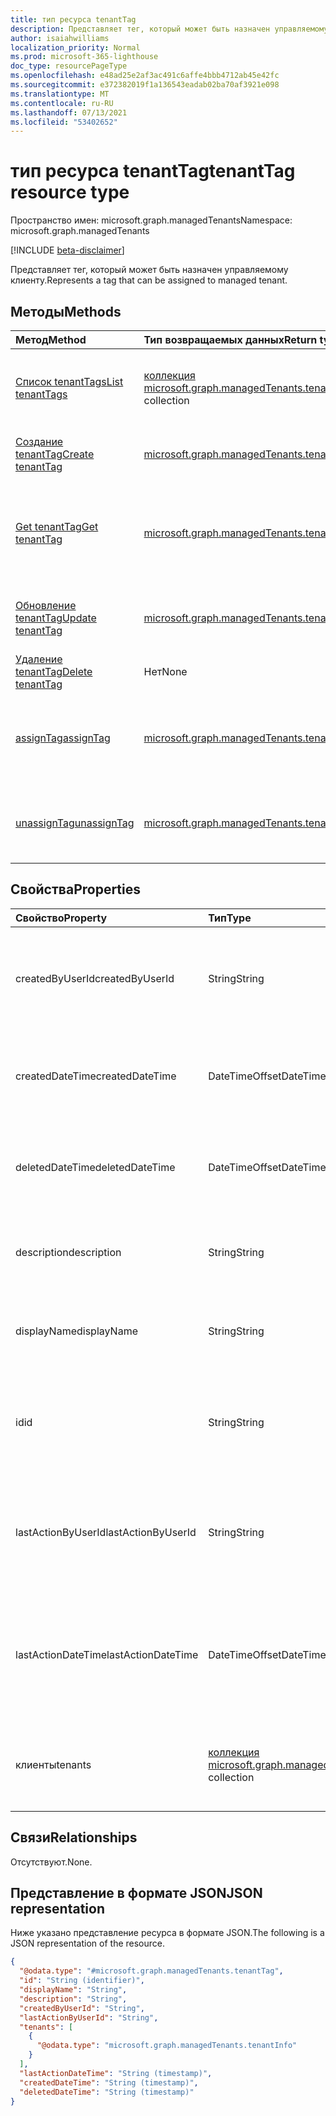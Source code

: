 ```yaml
---
title: тип ресурса tenantTag
description: Представляет тег, который может быть назначен управляемому клиенту.
author: isaiahwilliams
localization_priority: Normal
ms.prod: microsoft-365-lighthouse
doc_type: resourcePageType
ms.openlocfilehash: e48ad25e2af3ac491c6affe4bbb4712ab45e42fc
ms.sourcegitcommit: e372382019f1a136543eadab02ba70af3921e098
ms.translationtype: MT
ms.contentlocale: ru-RU
ms.lasthandoff: 07/13/2021
ms.locfileid: "53402652"
---
```

# <a name="tenanttag-resource-type"></a><span data-ttu-id="aa303-103">тип ресурса tenantTag</span><span class="sxs-lookup"><span data-stu-id="aa303-103">tenantTag resource type</span></span>

<span data-ttu-id="aa303-104">Пространство имен: microsoft.graph.managedTenants</span><span class="sxs-lookup"><span data-stu-id="aa303-104">Namespace: microsoft.graph.managedTenants</span></span>

[!INCLUDE [beta-disclaimer](../../includes/beta-disclaimer.md)]

<span data-ttu-id="aa303-105">Представляет тег, который может быть назначен управляемому клиенту.</span><span class="sxs-lookup"><span data-stu-id="aa303-105">Represents a tag that can be assigned to managed tenant.</span></span>

## <a name="methods"></a><span data-ttu-id="aa303-106">Методы</span><span class="sxs-lookup"><span data-stu-id="aa303-106">Methods</span></span>
|<span data-ttu-id="aa303-107">Метод</span><span class="sxs-lookup"><span data-stu-id="aa303-107">Method</span></span>|<span data-ttu-id="aa303-108">Тип возвращаемых данных</span><span class="sxs-lookup"><span data-stu-id="aa303-108">Return type</span></span>|<span data-ttu-id="aa303-109">Описание</span><span class="sxs-lookup"><span data-stu-id="aa303-109">Description</span></span>|
|:---|:---|:---|
|[<span data-ttu-id="aa303-110">Список tenantTags</span><span class="sxs-lookup"><span data-stu-id="aa303-110">List tenantTags</span></span>](../api/managedtenants-managedtenant-list-tenanttags.md)|<span data-ttu-id="aa303-111">[коллекция microsoft.graph.managedTenants.tenantTag](../resources/managedtenants-tenanttag.md)</span><span class="sxs-lookup"><span data-stu-id="aa303-111">[microsoft.graph.managedTenants.tenantTag](../resources/managedtenants-tenanttag.md) collection</span></span>|<span data-ttu-id="aa303-112">Получите список объектов [tenantTag](../resources/managedtenants-tenanttag.md) и их свойств.</span><span class="sxs-lookup"><span data-stu-id="aa303-112">Get a list of the [tenantTag](../resources/managedtenants-tenanttag.md) objects and their properties.</span></span>|
|[<span data-ttu-id="aa303-113">Создание tenantTag</span><span class="sxs-lookup"><span data-stu-id="aa303-113">Create tenantTag</span></span>](../api/managedtenants-managedtenant-post-tenanttags.md)|[<span data-ttu-id="aa303-114">microsoft.graph.managedTenants.tenantTag</span><span class="sxs-lookup"><span data-stu-id="aa303-114">microsoft.graph.managedTenants.tenantTag</span></span>](../resources/managedtenants-tenanttag.md)|<span data-ttu-id="aa303-115">Создание нового [объекта tenantTag.](../resources/managedtenants-tenanttag.md)</span><span class="sxs-lookup"><span data-stu-id="aa303-115">Create a new [tenantTag](../resources/managedtenants-tenanttag.md) object.</span></span>|
|[<span data-ttu-id="aa303-116">Get tenantTag</span><span class="sxs-lookup"><span data-stu-id="aa303-116">Get tenantTag</span></span>](../api/managedtenants-tenanttag-get.md)|[<span data-ttu-id="aa303-117">microsoft.graph.managedTenants.tenantTag</span><span class="sxs-lookup"><span data-stu-id="aa303-117">microsoft.graph.managedTenants.tenantTag</span></span>](../resources/managedtenants-tenanttag.md)|<span data-ttu-id="aa303-118">Ознакомьтесь с свойствами и отношениями объекта [tenantTag.](../resources/managedtenants-tenanttag.md)</span><span class="sxs-lookup"><span data-stu-id="aa303-118">Read the properties and relationships of a [tenantTag](../resources/managedtenants-tenanttag.md) object.</span></span>|
|[<span data-ttu-id="aa303-119">Обновление tenantTag</span><span class="sxs-lookup"><span data-stu-id="aa303-119">Update tenantTag</span></span>](../api/managedtenants-tenanttag-update.md)|[<span data-ttu-id="aa303-120">microsoft.graph.managedTenants.tenantTag</span><span class="sxs-lookup"><span data-stu-id="aa303-120">microsoft.graph.managedTenants.tenantTag</span></span>](../resources/managedtenants-tenanttag.md)|<span data-ttu-id="aa303-121">Обновление свойств объекта [tenantTag.](../resources/managedtenants-tenanttag.md)</span><span class="sxs-lookup"><span data-stu-id="aa303-121">Update the properties of a [tenantTag](../resources/managedtenants-tenanttag.md) object.</span></span>|
|[<span data-ttu-id="aa303-122">Удаление tenantTag</span><span class="sxs-lookup"><span data-stu-id="aa303-122">Delete tenantTag</span></span>](../api/managedtenants-tenanttag-delete.md)|<span data-ttu-id="aa303-123">Нет</span><span class="sxs-lookup"><span data-stu-id="aa303-123">None</span></span>|<span data-ttu-id="aa303-124">Удаляет объект [tenantTag.](../resources/managedtenants-tenanttag.md)</span><span class="sxs-lookup"><span data-stu-id="aa303-124">Deletes a [tenantTag](../resources/managedtenants-tenanttag.md) object.</span></span>|
|[<span data-ttu-id="aa303-125">assignTag</span><span class="sxs-lookup"><span data-stu-id="aa303-125">assignTag</span></span>](../api/managedtenants-tenanttag-assigntag.md)|[<span data-ttu-id="aa303-126">microsoft.graph.managedTenants.tenantTag</span><span class="sxs-lookup"><span data-stu-id="aa303-126">microsoft.graph.managedTenants.tenantTag</span></span>](../resources/managedtenants-tenanttag.md)|<span data-ttu-id="aa303-127">Назначает тег клиента указанным управляемым арендаторам.</span><span class="sxs-lookup"><span data-stu-id="aa303-127">Assigns the tenant tag to the specified managed tenants.</span></span>|
|[<span data-ttu-id="aa303-128">unassignTag</span><span class="sxs-lookup"><span data-stu-id="aa303-128">unassignTag</span></span>](../api/managedtenants-tenanttag-unassigntag.md)|[<span data-ttu-id="aa303-129">microsoft.graph.managedTenants.tenantTag</span><span class="sxs-lookup"><span data-stu-id="aa303-129">microsoft.graph.managedTenants.tenantTag</span></span>](../resources/managedtenants-tenanttag.md)|<span data-ttu-id="aa303-130">Un-assigns the tenant tag from the specified managed tenants.</span><span class="sxs-lookup"><span data-stu-id="aa303-130">Un-assigns the tenant tag from the specified managed tenants.</span></span>|

## <a name="properties"></a><span data-ttu-id="aa303-131">Свойства</span><span class="sxs-lookup"><span data-stu-id="aa303-131">Properties</span></span>
|<span data-ttu-id="aa303-132">Свойство</span><span class="sxs-lookup"><span data-stu-id="aa303-132">Property</span></span>|<span data-ttu-id="aa303-133">Тип</span><span class="sxs-lookup"><span data-stu-id="aa303-133">Type</span></span>|<span data-ttu-id="aa303-134">Описание</span><span class="sxs-lookup"><span data-stu-id="aa303-134">Description</span></span>|
|:---|:---|:---|
|<span data-ttu-id="aa303-135">createdByUserId</span><span class="sxs-lookup"><span data-stu-id="aa303-135">createdByUserId</span></span>|<span data-ttu-id="aa303-136">String</span><span class="sxs-lookup"><span data-stu-id="aa303-136">String</span></span>|<span data-ttu-id="aa303-137">Идентификатор учетной записи, создав тег клиента.</span><span class="sxs-lookup"><span data-stu-id="aa303-137">The identifier for the account that created the tenant tag.</span></span> <span data-ttu-id="aa303-138">Обязательный.</span><span class="sxs-lookup"><span data-stu-id="aa303-138">Required.</span></span> <span data-ttu-id="aa303-139">Только для чтения.</span><span class="sxs-lookup"><span data-stu-id="aa303-139">Read-only.</span></span>|
|<span data-ttu-id="aa303-140">createdDateTime</span><span class="sxs-lookup"><span data-stu-id="aa303-140">createdDateTime</span></span>|<span data-ttu-id="aa303-141">DateTimeOffset</span><span class="sxs-lookup"><span data-stu-id="aa303-141">DateTimeOffset</span></span>|<span data-ttu-id="aa303-142">Дата и время создания тега клиента.</span><span class="sxs-lookup"><span data-stu-id="aa303-142">The date and time when the tenant tag was created.</span></span> <span data-ttu-id="aa303-143">Обязательный.</span><span class="sxs-lookup"><span data-stu-id="aa303-143">Required.</span></span> <span data-ttu-id="aa303-144">Только для чтения.</span><span class="sxs-lookup"><span data-stu-id="aa303-144">Read-only.</span></span>|
|<span data-ttu-id="aa303-145">deletedDateTime</span><span class="sxs-lookup"><span data-stu-id="aa303-145">deletedDateTime</span></span>|<span data-ttu-id="aa303-146">DateTimeOffset</span><span class="sxs-lookup"><span data-stu-id="aa303-146">DateTimeOffset</span></span>|<span data-ttu-id="aa303-147">Дата и время удаления тега клиента.</span><span class="sxs-lookup"><span data-stu-id="aa303-147">The date and time when the tenant tag was deleted.</span></span> <span data-ttu-id="aa303-148">Обязательный.</span><span class="sxs-lookup"><span data-stu-id="aa303-148">Required.</span></span> <span data-ttu-id="aa303-149">Только для чтения.</span><span class="sxs-lookup"><span data-stu-id="aa303-149">Read-only.</span></span>|
|<span data-ttu-id="aa303-150">description</span><span class="sxs-lookup"><span data-stu-id="aa303-150">description</span></span>|<span data-ttu-id="aa303-151">String</span><span class="sxs-lookup"><span data-stu-id="aa303-151">String</span></span>|<span data-ttu-id="aa303-152">Описание тега клиента.</span><span class="sxs-lookup"><span data-stu-id="aa303-152">The description for the tenant tag.</span></span> <span data-ttu-id="aa303-153">Необязательно.</span><span class="sxs-lookup"><span data-stu-id="aa303-153">Optional.</span></span> <span data-ttu-id="aa303-154">Только для чтения.</span><span class="sxs-lookup"><span data-stu-id="aa303-154">Read-only.</span></span>|
|<span data-ttu-id="aa303-155">displayName</span><span class="sxs-lookup"><span data-stu-id="aa303-155">displayName</span></span>|<span data-ttu-id="aa303-156">String</span><span class="sxs-lookup"><span data-stu-id="aa303-156">String</span></span>|<span data-ttu-id="aa303-157">Имя отображения тега клиента.</span><span class="sxs-lookup"><span data-stu-id="aa303-157">The display name for the tenant tag.</span></span> <span data-ttu-id="aa303-158">Обязательный.</span><span class="sxs-lookup"><span data-stu-id="aa303-158">Required.</span></span> <span data-ttu-id="aa303-159">Только для чтения.</span><span class="sxs-lookup"><span data-stu-id="aa303-159">Read-only.</span></span>|
|<span data-ttu-id="aa303-160">id</span><span class="sxs-lookup"><span data-stu-id="aa303-160">id</span></span>|<span data-ttu-id="aa303-161">String</span><span class="sxs-lookup"><span data-stu-id="aa303-161">String</span></span>|<span data-ttu-id="aa303-162">Уникальный идентификатор тега клиента.</span><span class="sxs-lookup"><span data-stu-id="aa303-162">The unique identifier for the tenant tag.</span></span> <span data-ttu-id="aa303-163">Обязательный.</span><span class="sxs-lookup"><span data-stu-id="aa303-163">Required.</span></span> <span data-ttu-id="aa303-164">Только для чтения.</span><span class="sxs-lookup"><span data-stu-id="aa303-164">Read-only.</span></span>|
|<span data-ttu-id="aa303-165">lastActionByUserId</span><span class="sxs-lookup"><span data-stu-id="aa303-165">lastActionByUserId</span></span>|<span data-ttu-id="aa303-166">String</span><span class="sxs-lookup"><span data-stu-id="aa303-166">String</span></span>|<span data-ttu-id="aa303-167">Идентификатор учетной записи, которая продолжалась на теге клиента.</span><span class="sxs-lookup"><span data-stu-id="aa303-167">The identifier for the account that lasted on the tenant tag.</span></span> <span data-ttu-id="aa303-168">Необязательно.</span><span class="sxs-lookup"><span data-stu-id="aa303-168">Optional.</span></span> <span data-ttu-id="aa303-169">Только для чтения.</span><span class="sxs-lookup"><span data-stu-id="aa303-169">Read-only.</span></span>|
|<span data-ttu-id="aa303-170">lastActionDateTime</span><span class="sxs-lookup"><span data-stu-id="aa303-170">lastActionDateTime</span></span>|<span data-ttu-id="aa303-171">DateTimeOffset</span><span class="sxs-lookup"><span data-stu-id="aa303-171">DateTimeOffset</span></span>|<span data-ttu-id="aa303-172">Дата и время выполнения последнего действия по тегу клиента.</span><span class="sxs-lookup"><span data-stu-id="aa303-172">The date and time the last action was performed against the tenant tag.</span></span> <span data-ttu-id="aa303-173">Необязательно.</span><span class="sxs-lookup"><span data-stu-id="aa303-173">Optional.</span></span> <span data-ttu-id="aa303-174">Только для чтения.</span><span class="sxs-lookup"><span data-stu-id="aa303-174">Read-only.</span></span>|
|<span data-ttu-id="aa303-175">клиенты</span><span class="sxs-lookup"><span data-stu-id="aa303-175">tenants</span></span>|<span data-ttu-id="aa303-176">[коллекция microsoft.graph.managedTenants.tenantInfo](../resources/managedtenants-tenantinfo.md)</span><span class="sxs-lookup"><span data-stu-id="aa303-176">[microsoft.graph.managedTenants.tenantInfo](../resources/managedtenants-tenantinfo.md) collection</span></span>|<span data-ttu-id="aa303-177">Коллекция управляемых клиентов, связанных с тегом клиента.</span><span class="sxs-lookup"><span data-stu-id="aa303-177">The collection of managed tenants associated with the tenant tag.</span></span> <span data-ttu-id="aa303-178">Необязательное.</span><span class="sxs-lookup"><span data-stu-id="aa303-178">Optional.</span></span>|

## <a name="relationships"></a><span data-ttu-id="aa303-179">Связи</span><span class="sxs-lookup"><span data-stu-id="aa303-179">Relationships</span></span>
<span data-ttu-id="aa303-180">Отсутствуют.</span><span class="sxs-lookup"><span data-stu-id="aa303-180">None.</span></span>

## <a name="json-representation"></a><span data-ttu-id="aa303-181">Представление в формате JSON</span><span class="sxs-lookup"><span data-stu-id="aa303-181">JSON representation</span></span>
<span data-ttu-id="aa303-182">Ниже указано представление ресурса в формате JSON.</span><span class="sxs-lookup"><span data-stu-id="aa303-182">The following is a JSON representation of the resource.</span></span>
<!-- {
  "blockType": "resource",
  "keyProperty": "id",
  "@odata.type": "microsoft.graph.managedTenants.tenantTag",
  "baseType": "microsoft.graph.entity",
  "openType": true
}
-->
``` json
{
  "@odata.type": "#microsoft.graph.managedTenants.tenantTag",
  "id": "String (identifier)",
  "displayName": "String",
  "description": "String",
  "createdByUserId": "String",
  "lastActionByUserId": "String",
  "tenants": [
    {
      "@odata.type": "microsoft.graph.managedTenants.tenantInfo"
    }
  ],
  "lastActionDateTime": "String (timestamp)",
  "createdDateTime": "String (timestamp)",
  "deletedDateTime": "String (timestamp)"
}
```
